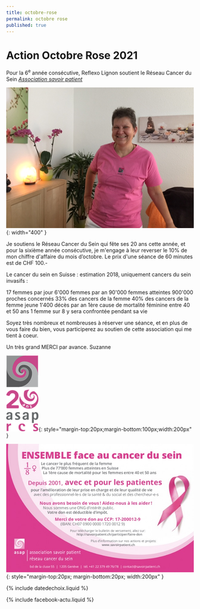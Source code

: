 ```yaml
---
title: octobre-rose
permalink: octobre rose
published: true
---
```


# Action Octobre Rose 2021

Pour la 6<sup>e</sup> année consécutive, Reflexo Lignon soutient le Réseau Cancer du Sein [*Association savoir patient*](http://www.savoirpatient.ch)

![](./images/portrait-asap.jpg){: width="400" }

Je soutiens le Réseau Cancer du Sein qui fête ses 20 ans cette année, et pour la sixième année consécutive, je m'engage à leur reverser le 10% de mon chiffre d'affaire du mois d’octobre.
Le prix d'une séance de 60 minutes est de CHF 100.-

Le cancer du sein en Suisse : estimation 2018, uniquement cancers du sein invasifs :

17 femmes par jour
6'000 femmes par an
90'000 femmes atteintes
900'000 proches concernés
33% des cancers de la femme
40% des cancers de la femme jeune
1'400 décès par an 
1ère cause de mortalité féminine entre 40 et 50 ans
1 femme sur 8 y sera confrontée pendant sa vie

Soyez très nombreux et nombreuses à réserver une séance, et en plus de vous faire du bien, vous participerez au soutien de cette association qui me tient à coeur.

Un très grand MERCI par avance.
Suzanne

![RCS-ASAP](./images/RCS-ASAP.png){: style="margin-top:20px;margin-bottom:100px;width:200px" }


![](./images/ImageASAP.jpg){: style="margin-top:20px; margin-bottom:20px; width:200px" }

{% include datedechoix.liquid %}

{% include facebook-actu.liquid %}
